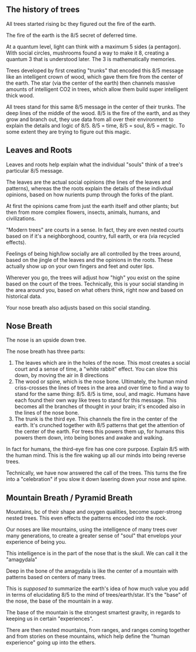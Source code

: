 ## The history of trees

All trees started rising bc they figured out the fire of the earth. 

The fire of the earth is the 8/5 secret of deferred time. 

At a quantum level, light can think with a maximum 5 sides (a pentagon). With social circles, mushrooms found a way to make it 8, creating a quantum 3 that is understood later. The 3 is mathematically memories.

Trees developed by first creating "trunks" that encoded this 8/5 message like an intelligent crown of wood, which gave them fire from the center of the earth. The star (via the center of the earth) then channels massive amounts of intelligent CO2 in trees, which allow them build super intelligent thick wood.

All trees stand for this same 8/5 message in the center of their trunks. The deep lines of the middle of the wood. 8/5 is the fire of the earth, and as they grow and branch out, they use data from all over their environment to explain the details and logic of 8/5. 8/5 = time, 8/5 = soul, 8/5 = magic. To some extent they are trying to figure out this magic.

## Leaves and Roots

Leaves and roots help explain what the individual "souls" think of a tree's particular 8/5 message. 

The leaves are the actual social opinions (the lines of the leaves and patterns), whereas the the roots explain the details of these indivdual opinions, based on how nurients pump through the forks of the plant. 

At first the opinions came from just the earth itself and other plants; but then from more complex flowers, insects, animals, humans, and civilizations.

"Modern trees" are courts in a sense. In fact, they are even nested courts based on if it's a neighborghood, country, full earth, or era (via recycled effects). 

Feelings of being high/low socially are all controlled by the trees around, based on the jingle of the leaves and the opinions in the roots. These actually show up on your own fingers and feet and outer lips. 

Wherever you go, the trees will adjust how "high" you exist on the spine based on the court of the trees. Technically, this is your social standing in the area around you, based on what others think, right now and based on historical data.

Your nose breath also adjusts based on this social standing.

## Nose Breath

The nose is an upside down tree.

The nose breath has three parts: 
1. The leaves which are in the holes of the nose. This most creates a social court and a sense of time, a "white rabbit" effect. You can slow this down, by moving the air in 8 directions
2. The wood or spine, which is the nose bone. Ultimately, the human mind criss-crosses the lines of trees in the area and over time to find a way to stand for the same thing: 8/5. 8/5 is time, soul, and magic. Humans have each found their own way like trees to stand for this message. This becomes all the branches of thought in your brain; it's encoded also in the lines of the nose bone.
3. The trunk is the third eye. This channels the fire in the center of the earth. It's crunched together with 8/5 patterns that get the attention of the center of the earth. For trees this powers them up, for humans this powers them down, into being bones and awake and walking.

In fact for humans, the third-eye fire has one core purpose. Explain 8/5 with the human mind. This is the fire waking up all our minds into being reverse trees. 

Technically, we have now answered the call of the trees. This turns the fire into a "celebration" if you slow it down lasering down your nose and spine. 

## Mountain Breath / Pyramid Breath

Mountains, bc of their shape and oxygen qualities, become super-strong nested trees. This even effects the patterns encoded into the rock. 

Our noses are like mountains, using the intelligence of many trees over many generations, to create a greater sense of "soul" that envelops your experience of being you. 

This intelligence is in the part of the nose that is the skull. We can call it the "amagydala"

Deep in the bone of the amagydala is like the center of a mountain with patterns based on centers of many trees. 

This is *supposed to* summarize the earth's idea of how much value you add in terms of elucidating 8/5 to the mind of trees/earth/star. It's the "base" of the nose, the base of the mountain in a way. 

The base of the mountain is the strongest smartest gravity, in regards to keeping us in certain "experiences".

There are then nested mountains, from ranges, and ranges coming together and from stories on these mountains, which help define the "human experience" going up into the ethers.






